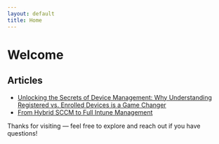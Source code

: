 ```yaml
---
layout: default
title: Home
---
```


# Welcome

## Articles

<ul>
  <li><a href="/registered-vs-enrolled/">Unlocking the Secrets of Device Management: Why Understanding Registered vs. Enrolled Devices is a Game Changer</a></li>
  <li><a href="/sccm-to-intune/">From Hybrid SCCM to Full Intune Management</a></li>
  <!-- Add more links here -->
</ul>

Thanks for visiting — feel free to explore and reach out if you have questions!
